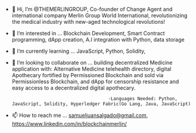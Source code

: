 - 👋 Hi, I’m @THEMERLINGROUP, Co-founder of Change Agent and international company Merlin Group World International, revolutionizing the medical industry with new-aged technological revolutions!
- 👀 I’m interested in ... Blockchain Development, Smart Contract programming, dApp creation, A.I integration with Python, data storage
- 🌱 I’m currently learning ... JavaScript, Python, Solidity,
- 💞️ I’m looking to collaborate on ... building decentralized Medicine application with: Alternative Medicine telehealth directory, digital Apothecary fortified by Permissioned Blockchain and sold via Permissionless Blockchain, and dApp for censorship resistance and easy access to a decentralized digital apothecary.

                                          -Languages Needed: Python, JavaScript, Solidity, Hyperledger Fabric(Go Lang, Java, JavaScript) 
- 📫 How to reach me ... samueljuansalgado@gmail.com, https://www.linkedin.com/in/blockchainmerlin/ 

<!---
THEMERLINGROUP/THEMERLINGROUP is a ✨ special ✨ repository because its `README.md` (this file) appears on your GitHub profile.
You can click the Preview link to take a look at your changes.
--->
